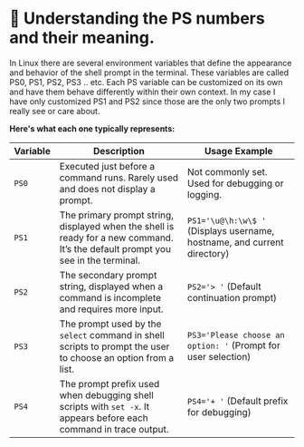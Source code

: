# 📌 Understanding the PS numbers and their meaning. 
In Linux there are several environment variables that define the appearance and behavior of the shell prompt in the terminal. These variables are called PS0, PS1, PS2, PS3 .. etc.
Each PS variable can be customized on its own and have them behave differently within their own context. In my case I have only customized PS1 and PS2 since those are the only two prompts I really see or care about. 


**Here's what each one typically represents:**
<table>
    <thead>
        <tr>
            <th>Variable</th>
            <th>Description</th>
            <th>Usage Example</th>
        </tr>
    </thead>
    <tbody>
        <tr>
            <td><code>PS0</code></td>
            <td>Executed just before a command runs. Rarely used and does not display a prompt.</td>
            <td>Not commonly set. Used for debugging or logging.</td>
        </tr>
        <tr>
            <td><code>PS1</code></td>
            <td>The primary prompt string, displayed when the shell is ready for a new command. It’s the default prompt you see in the terminal.</td>
            <td><code>PS1='\u@\h:\w\$ '</code> (Displays username, hostname, and current directory)</td>
        </tr>
        <tr>
            <td><code>PS2</code></td>
            <td>The secondary prompt string, displayed when a command is incomplete and requires more input.</td>
            <td><code>PS2='> '</code> (Default continuation prompt)</td>
        </tr>
        <tr>
            <td><code>PS3</code></td>
            <td>The prompt used by the <code>select</code> command in shell scripts to prompt the user to choose an option from a list.</td>
            <td><code>PS3='Please choose an option: '</code> (Prompt for user selection)</td>
        </tr>
        <tr>
            <td><code>PS4</code></td>
            <td>The prompt prefix used when debugging shell scripts with <code>set -x</code>. It appears before each command in trace output.</td>
            <td><code>PS4='+ '</code> (Default prefix for debugging)</td>
        </tr>
    </tbody>
</table>
